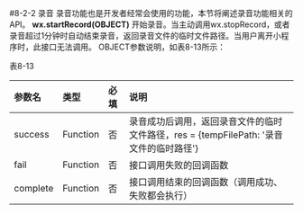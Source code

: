 #8-2-2 录音
录音功能也是开发者经常会使用的功能，本节将阐述录音功能相关的API。
**wx.startRecord(OBJECT)**
开始录音。当主动调用wx.stopRecord，或者录音超过1分钟时自动结束录音，返回录音文件的临时文件路径。当用户离开小程序时，此接口无法调用。
OBJECT参数说明，如表8-13所示：

表8-13

| 参数名 | 类型 | 必填 | 说明 |
| :--- | :--- | :--- | :--- |
| success | Function | 否 | 录音成功后调用，返回录音文件的临时文件路径，res = {tempFilePath: '录音文件的临时路径'} |
| fail | Function | 否 | 接口调用失败的回调函数 |
| complete | Function | 否 | 接口调用结束的回调函数（调用成功、失败都会执行）|



